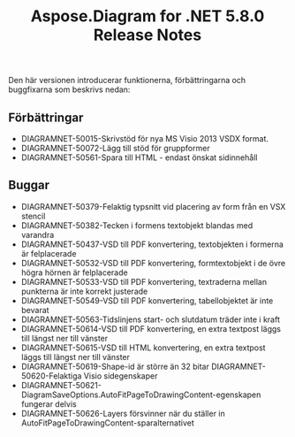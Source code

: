 ﻿---
title: Aspose.Diagram for .NET 5.8.0 Release Notes
type: docs
weight: 20
url: /sv/net/aspose-diagram-for-net-5-8-0-release-notes/
---
Den här versionen introducerar funktionerna, förbättringarna och buggfixarna som beskrivs nedan:
## **Förbättringar**
- DIAGRAMNET-50015-Skrivstöd för nya MS Visio 2013 VSDX format.
- DIAGRAMNET-50072-Lägg till stöd för gruppformer
- DIAGRAMNET-50561-Spara till HTML - endast önskat sidinnehåll
## **Buggar**
- DIAGRAMNET-50379-Felaktig typsnitt vid placering av form från en VSX stencil
- DIAGRAMNET-50382-Tecken i formens textobjekt blandas med varandra
- DIAGRAMNET-50437-VSD till PDF konvertering, textobjekten i formerna är felplacerade
- DIAGRAMNET-50532-VSD till PDF konvertering, formtextobjekt i de övre högra hörnen är felplacerade
- DIAGRAMNET-50533-VSD till PDF konvertering, textraderna mellan punkterna är inte korrekt justerade
- DIAGRAMNET-50549-VSD till PDF konvertering, tabellobjektet är inte bevarat
- DIAGRAMNET-50563-Tidslinjens start- och slutdatum träder inte i kraft
- DIAGRAMNET-50614-VSD till PDF konvertering, en extra textpost läggs till längst ner till vänster
- DIAGRAMNET-50615-VSD till HTML konvertering, en extra textpost läggs till längst ner till vänster
- DIAGRAMNET-50619-Shape-id är större än 32 bitar DIAGRAMNET-50620-Felaktiga Visio sidegenskaper
- DIAGRAMNET-50621-DiagramSaveOptions.AutoFitPageToDrawingContent-egenskapen fungerar delvis
- DIAGRAMNET-50626-Layers försvinner när du ställer in AutoFitPageToDrawingContent-sparalternativet
